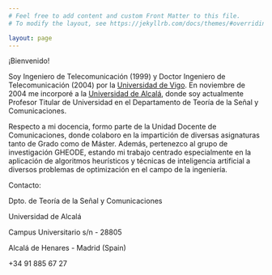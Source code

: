 ```yaml
---
# Feel free to add content and custom Front Matter to this file.
# To modify the layout, see https://jekyllrb.com/docs/themes/#overriding-theme-defaults

layout: page
---
```


¡Bienvenido!

Soy Ingeniero de Telecomunicación (1999) y Doctor Ingeniero de Telecomunicación (2004) por la [Universidad de Vigo](https://www.uvigo.gal). En noviembre de 2004 me incorporé a la [Universidad de Alcalá](http://www.uah.es), donde soy actualmente Profesor Titular de Universidad en el Departamento de Teoría de la Señal y Comunicaciones. 

Respecto a mi docencia, formo parte de la Unidad Docente de Comunicaciones, donde colaboro en la impartición de diversas asignaturas tanto de Grado como de Máster. Además, pertenezco al grupo de investigación GHEODE, estando mi trabajo centrado especialmente en la aplicación de algoritmos heurísticos y técnicas de inteligencia artificial a diversos problemas de optimización en el campo de la ingeniería. 

Contacto:

  Dpto. de Teoría de la Señal y Comunicaciones

  Universidad de Alcalá

  Campus Universitario s/n - 28805

  Alcalá de Henares - Madrid (Spain)

  +34 91 885 67 27